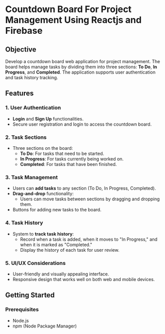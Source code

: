 # Countdown Board For Project Management Using Reactjs and Firebase

## Objective
Develop a countdown board web application for project management. The board helps manage tasks by dividing them into three sections: **To Do**, **In Progress**, and **Completed**. The application supports user authentication and task history tracking.

## Features

### 1. User Authentication
- **Login** and **Sign Up** functionalities.
- Secure user registration and login to access the countdown board.

### 2. Task Sections
- Three sections on the board:
  - **To Do**: For tasks that need to be started.
  - **In Progress**: For tasks currently being worked on.
  - **Completed**: For tasks that have been finished.

### 3. Task Management
- Users can **add tasks** to any section (To Do, In Progress, Completed).
- **Drag-and-drop** functionality:
  - Users can move tasks between sections by dragging and dropping them.
- Buttons for adding new tasks to the board.

### 4. Task History
- System to **track task history**:
  - Record when a task is added, when it moves to "In Progress," and when it is marked as "Completed."
  - Display the history of each task for user review.

### 5. UI/UX Considerations
- User-friendly and visually appealing interface.
- Responsive design that works well on both web and mobile devices.

## Getting Started

### Prerequisites
- Node.js
- npm (Node Package Manager)


